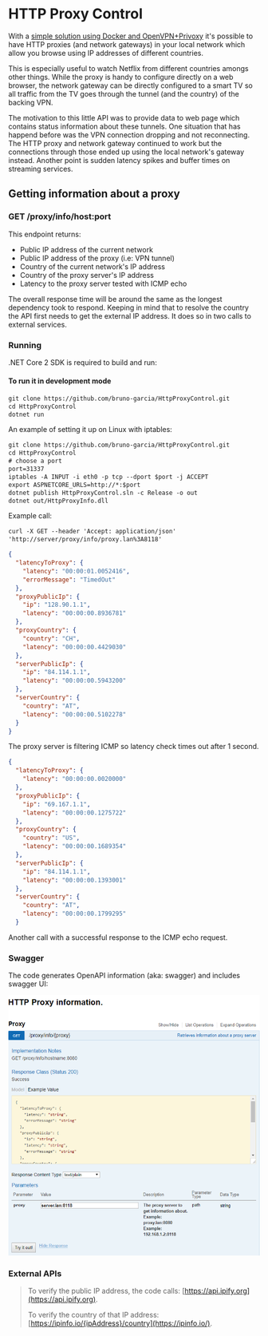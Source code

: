 # HTTP Proxy Control

With a [simple solution using Docker and OpenVPN+Privoxy](https://github.com/bruno-garcia/docker-openvpn-proxy)
it's possible to have HTTP proxies (and network gateways) in your local network which allow you browse using IP addresses of different countries. 

This is especially useful to watch Netflix from different countries amongs other things. While the proxy is handy to configure directly on a web browser, the network gateway can be directly configured to a smart TV so all traffic from the TV goes through the tunnel (and the country) of the backing VPN.

The motivation to this little API was to provide data to web page which contains status information about these tunnels. One situation that has happend before was the VPN connection dropping and not reconnecting. The HTTP proxy and network gateway continued to work but the connections through those ended up using the local network's gateway instead. Another point is sudden latency spikes and buffer times on streaming services.

## Getting information about a proxy

### GET /proxy/info/host:port

This endpoint returns:

* Public IP address of the current network
* Public IP address of the proxy (i.e: VPN tunnel)
* Country of the current network's IP address
* Country of the proxy server's IP address
* Latency to the proxy server tested with ICMP echo

The overall response time will be around the same as the longest dependency took to respond. Keeping in mind that to resolve the country the API first needs to get the external IP address. It does so in two calls to external services.

### Running

.NET Core 2 SDK is required to build and run:

#### To run it in development mode

```shell
git clone https://github.com/bruno-garcia/HttpProxyControl.git
cd HttpProxyControl
dotnet run

```

An example of setting it up on Linux with iptables:

```shell
git clone https://github.com/bruno-garcia/HttpProxyControl.git
cd HttpProxyControl
# choose a port
port=31337
iptables -A INPUT -i eth0 -p tcp --dport $port -j ACCEPT
export ASPNETCORE_URLS=http://*:$port
dotnet publish HttpProxyControl.sln -c Release -o out
dotnet out/HttpProxyInfo.dll

```

Example call:
```shell
curl -X GET --header 'Accept: application/json' 'http://server/proxy/info/proxy.lan%3A8118'
```
```json
{
  "latencyToProxy": {
    "latency": "00:00:01.0052416",
    "errorMessage": "TimedOut"
  },
  "proxyPublicIp": {
    "ip": "128.90.1.1",
    "latency": "00:00:00.8936781"
  },
  "proxyCountry": {
    "country": "CH",
    "latency": "00:00:00.4429030"
  },
  "serverPublicIp": {
    "ip": "84.114.1.1",
    "latency": "00:00:00.5943200"
  },
  "serverCountry": {
    "country": "AT",
    "latency": "00:00:00.5102278"
  }
}
```

The proxy server is filtering ICMP so latency check times out after 1 second.

```json
{
  "latencyToProxy": {
    "latency": "00:00:00.0020000"
  },
  "proxyPublicIp": {
    "ip": "69.167.1.1",
    "latency": "00:00:00.1275722"
  },
  "proxyCountry": {
    "country": "US",
    "latency": "00:00:00.1689354"
  },
  "serverPublicIp": {
    "ip": "84.114.1.1",
    "latency": "00:00:00.1393001"
  },
  "serverCountry": {
    "country": "AT",
    "latency": "00:00:00.1799295"
  }
```

Another call with a successful response to the ICMP echo request.

### Swagger

The code generates OpenAPI information (aka: swagger) and includes swagger UI:

![Swagger](.doc/ProxyInfo.png "Proxy info swagger doc")


### External APIs

> To verify the public IP address, the code calls: [https://api.ipify.org](https://api.ipify.org).
>
> To verify the country of that IP address: [https://ipinfo.io/{ipAddress}/country](https://ipinfo.io/).